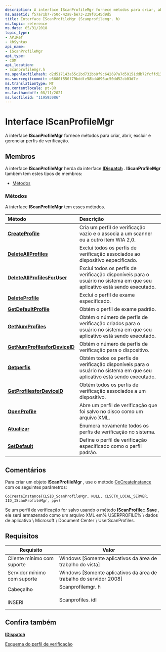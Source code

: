 ```yaml
---
description: A interface IScanProfileMgr fornece métodos para criar, abrir, excluir e gerenciar perfis de verificação.
ms.assetid: f57a71b7-750c-42a8-be73-229f0145d9d5
title: Interface IScanProfileMgr (Scanprofilemgr. h)
ms.topic: reference
ms.date: 05/31/2018
topic_type:
- APIRef
- kbSyntax
api_name:
- IScanProfileMgr
api_type:
- COM
api_location:
- Scanprofilemgr.h
ms.openlocfilehash: d2d517143a55c2bd732bb8f9c642697a7d50151ddb72fcffd13d978caef597b9
ms.sourcegitcommit: e6600f550f79bddfe58bd4696ac50dd52cb03d7e
ms.translationtype: MT
ms.contentlocale: pt-BR
ms.lasthandoff: 08/11/2021
ms.locfileid: "119593086"
---
```

# <a name="iscanprofilemgr-interface"></a>Interface IScanProfileMgr

A interface **IScanProfileMgr** fornece métodos para criar, abrir, excluir e gerenciar perfis de verificação.

## <a name="members"></a>Membros

A interface **IScanProfileMgr** herda da interface [**IDispatch**](/windows/win32/api/oaidl/nn-oaidl-idispatch) . **IScanProfileMgr** também tem estes tipos de membros:

-   [Métodos](#methods)

### <a name="methods"></a>Métodos

A interface **IScanProfileMgr** tem esses métodos.



| Método                                                                              | Descrição                                                                                                            |
|:------------------------------------------------------------------------------------|:-----------------------------------------------------------------------------------------------------------------------|
| [**CreateProfile**](-wia-iscanprofilemgr-createprofile.md)                         | Cria um perfil de verificação vazio e o associa a um scanner ou a outro item WIA 2,0.<br/>                       |
| [**DeleteAllProfiles**](-wia-iscanprofilemgr-deleteallprofiles.md)                 | Exclui todos os perfis de verificação associados ao dispositivo especificado.<br/>                                         |
| [**DeleteAllProfilesForUser**](-wia-iscanprofilemgr-deleteallprofilesforuser.md)   | Exclui todos os perfis de verificação disponíveis para o usuário no sistema em que seu aplicativo está sendo executado. <br/> |
| [**DeleteProfile**](-wia-iscanprofilemgr-deleteprofile.md)                         | Exclui o perfil de exame especificado.<br/>                                                                         |
| [**GetDefaultProfile**](-wia-iscanprofilemgr-getdefaultprofile.md)                 | Obtém o perfil de exame padrão.<br/>                                                                              |
| [**GetNumProfiles**](-wia-iscanprofilemgr-getnumprofiles.md)                       | Obtém o número de perfis de verificação criados para o usuário no sistema em que seu aplicativo está sendo executado.<br/> |
| [**GetNumProfilesforDeviceID**](-wia-iscanprofilemgr-getnumprofilesfordeviceid.md) | Obtém o número de perfis de verificação para o dispositivo.<br/>                                                            |
| [**Getperfis**](-wia-iscanprofilemgr-getprofiles.md)                             | Obtém todos os perfis de verificação disponíveis para o usuário no sistema em que seu aplicativo está sendo executado.<br/>     |
| [**GetProfilesforDeviceID**](-wia-iscanprofilemgr-getprofilesfordeviceid.md)       | Obtém todos os perfis de verificação associados a um dispositivo.<br/>                                                        |
| [**OpenProfile**](-wia-iscanprofilemgr-openprofile.md)                             | Abre um perfil de verificação que foi salvo no disco como um arquivo XML.<br/>                                            |
| [**Atualizar**](-wia-iscanprofilemgr-refresh.md)                                     | Enumera novamente todos os perfis de verificação no sistema.<br/>                                                          |
| [**SetDefault**](-wia-iscanprofilemgr-setdefault.md)                               | Define o perfil de verificação especificado como o perfil padrão.<br/>                                                     |



 

## <a name="remarks"></a>Comentários

Para criar um objeto **IScanProfileMgr** , use o método [CoCreateInstance](/windows/win32/api/combaseapi/nf-combaseapi-cocreateinstance) com os seguintes parâmetros:

``` syntax
CoCreateInstance(CLSID_ScanProfileMgr, NULL, CLSCTX_LOCAL_SERVER, IID_IScanProfileMgr, ppv)
```

Se um perfil de verificação for salvo usando o método [**IScanProfile:: Save**](-wia-iscanprofile-save.md) , ele será armazenado como um arquivo XML em% USERPROFILE% \\ dados de aplicativo \\ Microsoft \\ Document Center \\ UserScanProfiles.

## <a name="requirements"></a>Requisitos



| Requisito | Valor |
|-------------------------------------|---------------------------------------------------------------------------------------------|
| Cliente mínimo com suporte<br/> | Windows \[Somente aplicativos da área de trabalho do vista\]<br/>                                              |
| Servidor mínimo com suporte<br/> | Windows \[Somente aplicativos da área de trabalho do servidor 2008\]<br/>                                        |
| Cabeçalho<br/>                   | <dl> <dt>Scanprofilemgr. h</dt> </dl> |
| INSERI<br/>                      | <dl> <dt>Scanprofiles. idl</dt> </dl> |



## <a name="see-also"></a>Confira também

<dl> <dt>

[**IDispatch**](/windows/win32/api/oaidl/nn-oaidl-idispatch)
</dt> <dt>

[Esquema do perfil de verificação](-wia-scan-profile-schema.md)
</dt> </dl>

 

 
